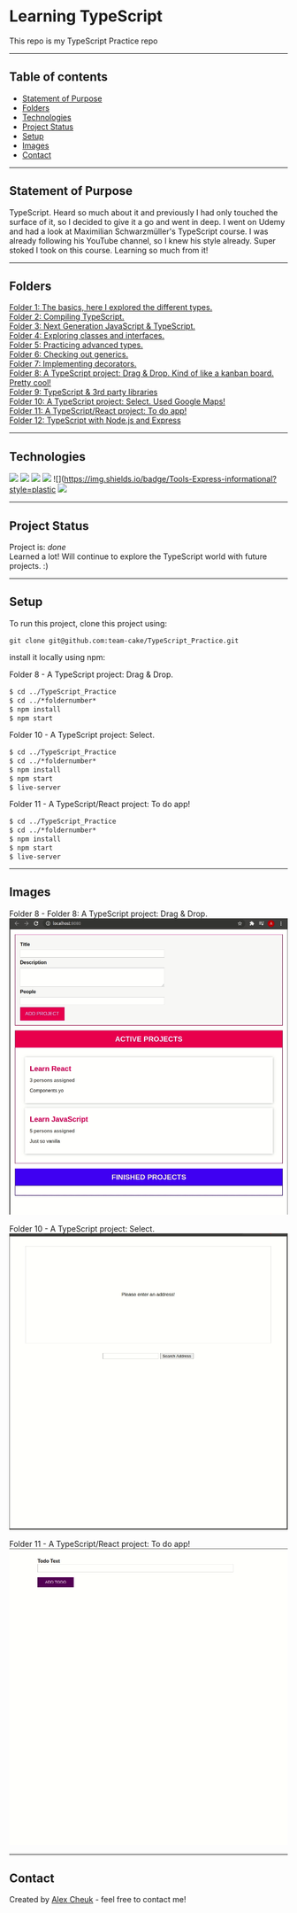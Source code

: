 # Learning TypeScript

This repo is my TypeScript Practice repo

---

## Table of contents

- [Statement of Purpose](#statement-of-purpose)
- [Folders](#folders)
- [Technologies](#technologies)
- [Project Status](#project-status)
- [Setup](#setup)
- [Images](#images)
- [Contact](#contact)

---

## Statement of Purpose

TypeScript. Heard so much about it and previously I had only touched the surface of it, so I decided to give it a go and went in deep. I went on Udemy and had a look at Maximilian Schwarzmüller's TypeScript course. I was already following his YouTube channel, so I knew his style already. Super stoked I took on this course. Learning so much from it!

---

## Folders

[Folder 1: The basics, here I explored the different types.](https://github.com/team-cake/TypeScript_Practice/tree/master/01)  
[Folder 2: Compiling TypeScript.](https://github.com/team-cake/TypeScript_Practice/tree/master/02)  
[Folder 3: Next Generation JavaScript & TypeScript.](https://github.com/team-cake/TypeScript_Practice/tree/master/03)  
[Folder 4: Exploring classes and interfaces.](https://github.com/team-cake/TypeScript_Practice/tree/master/04)  
[Folder 5: Practicing advanced types.](https://github.com/team-cake/TypeScript_Practice/tree/master/05)  
[Folder 6: Checking out generics.](https://github.com/team-cake/TypeScript_Practice/tree/master/06)  
[Folder 7: Implementing decorators.](https://github.com/team-cake/TypeScript_Practice/tree/master/07)  
[Folder 8: A TypeScript project: Drag & Drop. Kind of like a kanban board. Pretty cool!](https://github.com/team-cake/TypeScript_Practice/tree/master/08)  
[Folder 9: TypeScript & 3rd party libraries](https://github.com/team-cake/TypeScript_Practice/tree/master/09)  
[Folder 10: A TypeScript project: Select. Used Google Maps!](https://github.com/team-cake/TypeScript_Practice/tree/master/10)  
[Folder 11: A TypeScript/React project: To do app!](https://github.com/team-cake/TypeScript_Practice/tree/master/11)  
[Folder 12: TypeScript with Node.js and Express](https://github.com/team-cake/TypeScript_Practice/tree/master/12)

---

## Technologies

![](https://img.shields.io/badge/Code-TypeScript-informational?style=plastic&logo=typescript) ![](https://img.shields.io/badge/Code-JavaScript-informational?style=plastic&logo=javascript) ![](https://img.shields.io/badge/Code-React-informational?style=plastic&logo=react) ![](https://img.shields.io/badge/Tools-Node.js-informational?style=plastic&logo=node-dot-js) ![](https://img.shields.io/badge/Tools-Express-informational?style=plastic ![](https://img.shields.io/badge/Web-CSS3-informational?style=plastic&logo=css3)

---

## Project Status

Project is: _done_  
Learned a lot! Will continue to explore the TypeScript world with future projects. :)

---

## Setup

To run this project, clone this project using:

```
git clone git@github.com:team-cake/TypeScript_Practice.git
```

install it locally using npm:

Folder 8 - A TypeScript project: Drag & Drop.

```
$ cd ../TypeScript_Practice
$ cd ../*foldernumber*
$ npm install
$ npm start
```

Folder 10 - A TypeScript project: Select.

```
$ cd ../TypeScript_Practice
$ cd ../*foldernumber*
$ npm install
$ npm start
$ live-server
```

Folder 11 - A TypeScript/React project: To do app!

```
$ cd ../TypeScript_Practice
$ cd ../*foldernumber*
$ npm install
$ npm start
$ live-server
```

---

## Images

Folder 8 - Folder 8: A TypeScript project: Drag & Drop.  
![Kanban](https://github.com/team-cake/TypeScript_Practice/blob/master/gif/kanbanstyle.gif)

Folder 10 - A TypeScript project: Select.  
![Select](https://github.com/team-cake/TypeScript_Practice/blob/master/gif/maps.gif)

Folder 11 - A TypeScript/React project: To do app!  
![Todo](https://github.com/team-cake/TypeScript_Practice/blob/master/gif/todo.gif)

---

## Contact

Created by [Alex Cheuk](https://www.linkedin.com/in/alex-cheuk/) - feel free to contact me!
